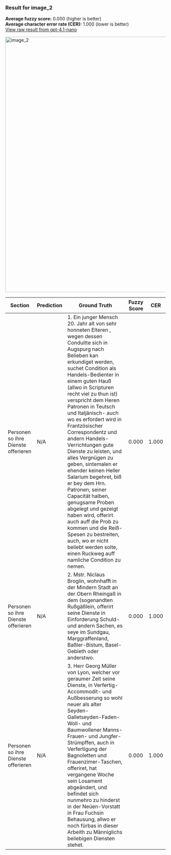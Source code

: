 ### Result for image_2
**Average fuzzy score:** 0.000 (higher is better)<br>**Average character error rate (CER):** 1.000 (lower is better)<br>[View raw result from gpt-4.1-nano](https://github.com/RISE-UNIBAS/humanities_data_benchmark/blob/main/results/2025-05-07/T85/request_T85_image_2.json)

<img src="https://github.com/RISE-UNIBAS/humanities_data_benchmark/blob/main/benchmarks/fraktur/images/image_2.jpg?raw=true" alt="image_2" width="800px">

<style>
.diff { text-decoration: underline; text-decoration-color: #ffcccc; text-decoration-style: wavy; }
</style>

| Section | Prediction | Ground Truth | Fuzzy Score | CER |
|---------|------------|--------------|-------------|-----|
| Personen so ihre Dienste offerieren | N/A | 1. Ein junger Mensch 20. Jahr alt von sehr honneten Elteren , wegen dessen Conduitte sich in Augspurg nach Belieben kan erkundiget werden, suchet Condition als Handels-Bedienter in einem guten Hauß (allwo in Scripturen recht viel zu thun ist) verspricht dem Heren Patronen in Teutsch und Italjänisch- auch wo es erfordert wird in Frantzösischer Correspondentz und andern Handels- Verrichtungen gute Dienste zu leisten, und alles Vergnügen zu geben, sintemalen er ehender keinen Heller Salarium begehret, biß er bey dem Hrn. Patronen, seiner Capacität halben, genugsame Proben abgelegt und gezeigt haben wird, offerirt auch auff die Prob zu kommen und die Reiß-Spesen zu bestreiten, auch, wo er nicht beliebt werden solte, einen Ruckweg auff namliche Condition zu nemen. | 0.000 | 1.000 |
| Personen so ihre Dienste offerieren | N/A | 2. Mstr. Niclaus Broglin, wohnhafft in der Mindern Stadt an der Obern Rheingaß in dem (sogenandten Rußgäßlein, offerirt seine Dienste in Einforderung Schuld- und andern Sachen, es seye im Sundgau, Marggraffenland, Baßler-Bistum, Basel-Gebieth oder anderstwo. | 0.000 | 1.000 |
| Personen so ihre Dienste offerieren | N/A | 3. Herr Georg Müller von Lyon, welcher vor geraumer Zeit seine Dienste, in Verfertig-Accommodit- und Außbesserung so wohl neuer als alter Seyden- Galletseyden-Faden- Woll- und Baumwollener Manns-Frauen- und Jungfer-Strümpffen, auch in Verfertigung der Bagnoletten und Frauenzimer-Taschen, offeriret, hat vergangene Woche sein Losament abgeändert, und befindet sich nunmehro zu hinderst in der Neüen-Vorstatt in Frau Fuchsin Behausung, allwo er noch fürbas in dieser Arbeith zu Männiglichs beliebigen Diensten stehet. | 0.000 | 1.000 |
